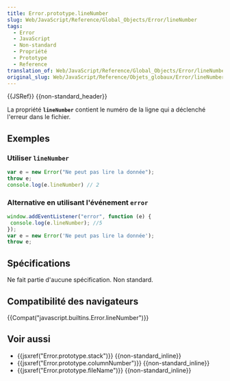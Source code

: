 ```yaml
---
title: Error.prototype.lineNumber
slug: Web/JavaScript/Reference/Global_Objects/Error/lineNumber
tags:
  - Error
  - JavaScript
  - Non-standard
  - Propriété
  - Prototype
  - Reference
translation_of: Web/JavaScript/Reference/Global_Objects/Error/lineNumber
original_slug: Web/JavaScript/Reference/Objets_globaux/Error/lineNumber
---
```

{{JSRef}} {{non-standard_header}}

La propriété **`lineNumber`** contient le numéro de la ligne qui a déclenché l'erreur dans le fichier.

## Exemples

### Utiliser `lineNumber`

```js
var e = new Error("Ne peut pas lire la donnée");
throw e;
console.log(e.lineNumber) // 2
```

### Alternative en utilisant l'événement `error`

```js
window.addEventListener("error", function (e) {
 console.log(e.lineNumber); //5
});
var e = new Error('Ne peut pas lire la donnée');
throw e;
```

## Spécifications

Ne fait partie d'aucune spécification. Non standard.

## Compatibilité des navigateurs

{{Compat("javascript.builtins.Error.lineNumber")}}

## Voir aussi

- {{jsxref("Error.prototype.stack")}} {{non-standard_inline}}
- {{jsxref("Error.prototype.columnNumber")}} {{non-standard_inline}}
- {{jsxref("Error.prototype.fileName")}} {{non-standard_inline}}
